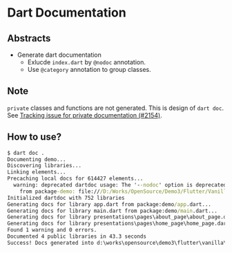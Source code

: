 # Dart Documentation

## Abstracts

* Generate dart documentation
  * Exlucde `index.dart` by `@nodoc` annotation.
  * Use `@category` annotation to group classes.

## Note

`private` classes and functions are not generated.
This is design of `dart doc`.
See [Tracking issue for private documentation (#2154)](https://github.com/dart-lang/dartdoc/issues/3096).

## How to use?

````bat
$ dart doc .
Documenting demo...
Discovering libraries...
Linking elements...
Precaching local docs for 614427 elements...
  warning: deprecated dartdoc usage: The '--nodoc' option is deprecated, and will soon be removed.
    from package-demo: file:///D:/Works/OpenSource/Demo3/Flutter/Vanilla/14_DartDocmentation
Initialized dartdoc with 752 libraries
Generating docs for library app.dart from package:demo/app.dart...
Generating docs for library main.dart from package:demo/main.dart...
Generating docs for library presentations\pages\about_page\about_page.dart from package:demo/presentations/pages/about_page/about_page.dart...
Generating docs for library presentations\pages\home_page\home_page.dart from package:demo/presentations/pages/home_page/home_page.dart...
Found 1 warning and 0 errors.
Documented 4 public libraries in 43.3 seconds
Success! Docs generated into d:\works\opensource\demo3\flutter\vanilla\14_dartdocmentation\doc\api
````
